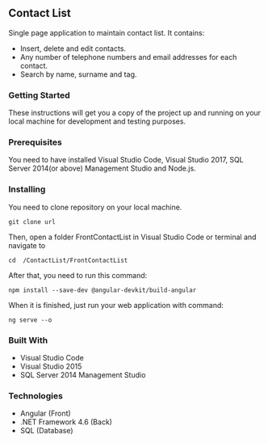 ## Contact List
Single page application to maintain contact list. It contains:
* Insert, delete and edit contacts.
* Any number of telephone numbers and email addresses for each contact.
* Search by name, surname and tag.

### Getting Started
These instructions will get you a copy of the project up and running on your local machine for development and testing purposes.

### Prerequisites
You need to have installed Visual Studio Code, Visual Studio 2017, SQL Server 2014(or above) Management Studio and Node.js.

### Installing
You need to clone repository on your local machine. 
```
git clone url
```
Then, open a folder FrontContactList in Visual Studio Code or terminal and navigate to 
```
cd  /ContactList/FrontContactList
```
After that, you need to run this command:
```
npm install --save-dev @angular-devkit/build-angular
```
When it is finished, just run your web application with command:
```
ng serve --o
```
### Built With
* Visual Studio Code
* Visual Studio 2015
* SQL Server 2014 Management Studio

### Technologies
* Angular (Front)
* .NET Framework 4.6 (Back)
* SQL (Database)
